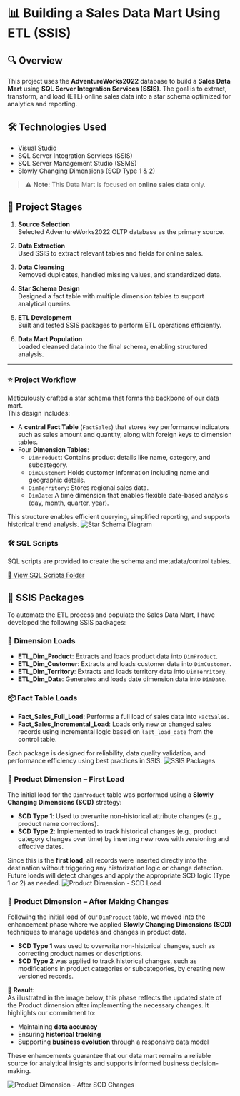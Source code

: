 # 📊 Building a Sales Data Mart Using ETL (SSIS)

## 🔍 Overview
This project uses the **AdventureWorks2022** database to build a **Sales Data Mart** using **SQL Server Integration Services (SSIS)**. The goal is to extract, transform, and load (ETL) online sales data into a star schema optimized for analytics and reporting.

## 🛠️ Technologies Used
- Visual Studio  
- SQL Server Integration Services (SSIS)  
- SQL Server Management Studio (SSMS)  
- Slowly Changing Dimensions (SCD Type 1 & 2)

> ⚠️ **Note:** This Data Mart is focused on **online sales data** only.

## 🚀 Project Stages

1. **Source Selection**  
   Selected AdventureWorks2022 OLTP database as the primary source.

2. **Data Extraction**  
   Used SSIS to extract relevant tables and fields for online sales.

3. **Data Cleansing**  
   Removed duplicates, handled missing values, and standardized data.

4. **Star Schema Design**  
   Designed a fact table with multiple dimension tables to support analytical queries.

5. **ETL Development**  
   Built and tested SSIS packages to perform ETL operations efficiently.

6. **Data Mart Population**  
   Loaded cleansed data into the final schema, enabling structured analysis.

---
### ⭐ Project Workflow

Meticulously crafted a star schema that forms the backbone of our data mart.  
This design includes:

- A **central Fact Table** (`FactSales`) that stores key performance indicators such as sales amount and quantity, along with foreign keys to dimension tables.
- Four **Dimension Tables**:
  - `DimProduct`: Contains product details like name, category, and subcategory.
  - `DimCustomer`: Holds customer information including name and geographic details.
  - `DimTerritory`: Stores regional sales data.
  - `DimDate`: A time dimension that enables flexible date-based analysis (day, month, quarter, year).

This structure enables efficient querying, simplified reporting, and supports historical trend analysis.
![Star Schema Diagram](https://github.com/ManarZeita25/sales-datamart-adventureworks2022/blob/main/images/Schema.png)

### 🛠️ SQL Scripts

SQL scripts are provided to create the schema and metadata/control tables.

[📂 View SQL Scripts Folder](https://github.com/ManarZeita25/sales-datamart-adventureworks2022/tree/main/script)

## 🚀 SSIS Packages

To automate the ETL process and populate the Sales Data Mart, I have developed the following SSIS packages:

### 🧱 Dimension Loads
- **ETL_Dim_Product**: Extracts and loads product data into `DimProduct`.
- **ETL_Dim_Customer**: Extracts and loads customer data into `DimCustomer`.
- **ETL_Dim_Territory**: Extracts and loads territory data into `DimTerritory`.
- **ETL_Dim_Date**: Generates and loads date dimension data into `DimDate`.

### 📦 Fact Table Loads
- **Fact_Sales_Full_Load**: Performs a full load of sales data into `FactSales`.
- **Fact_Sales_Incremental_Load**: Loads only new or changed sales records using incremental logic based on `last_load_date` from the control table.

Each package is designed for reliability, data quality validation, and performance efficiency using best practices in SSIS.
![SSIS Packages](https://github.com/ManarZeita25/sales-datamart-adventureworks2022/blob/main/images/SSIS%20Packages.png)
### 🧩 Product Dimension – First Load

The initial load for the `DimProduct` table was performed using a **Slowly Changing Dimensions (SCD)** strategy:

- **SCD Type 1**: Used to overwrite non-historical attribute changes (e.g., product name corrections).
- **SCD Type 2**: Implemented to track historical changes (e.g., product category changes over time) by inserting new rows with versioning and effective dates.

Since this is the **first load**, all records were inserted directly into the destination without triggering any historization logic or change detection. Future loads will detect changes and apply the appropriate SCD logic (Type 1 or 2) as needed.
![Product Dimension - SCD Load](https://github.com/ManarZeita25/sales-datamart-adventureworks2022/blob/main/images/dim_product.png)
### 🔄 Product Dimension – After Making Changes

Following the initial load of our `DimProduct` table, we moved into the enhancement phase where we applied **Slowly Changing Dimensions (SCD)** techniques to manage updates and changes in product data.

- **SCD Type 1** was used to overwrite non-historical changes, such as correcting product names or descriptions.
- **SCD Type 2** was applied to track historical changes, such as modifications in product categories or subcategories, by creating new versioned records.

📌 **Result**:  
As illustrated in the image below, this phase reflects the updated state of the Product dimension after implementing the necessary changes. It highlights our commitment to:

- Maintaining **data accuracy**
- Ensuring **historical tracking**
- Supporting **business evolution** through a responsive data model

These enhancements guarantee that our data mart remains a reliable source for analytical insights and supports informed business decision-making.

![Product Dimension - After SCD Changes](https://github.com/ManarZeita25/sales-datamart-adventureworks2022/blob/main/images/dim_product%202.png)






